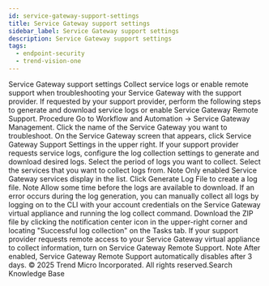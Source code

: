 ```yaml
---
id: service-gateway-support-settings
title: Service Gateway support settings
sidebar_label: Service Gateway support settings
description: Service Gateway support settings
tags:
  - endpoint-security
  - trend-vision-one
---
```


 Service Gateway support settings Collect service logs or enable remote support when troubleshooting your Service Gateway with the support provider. If requested by your support provider, perform the following steps to generate and download service logs or enable Service Gateway Remote Support. Procedure Go to Workflow and Automation → Service Gateway Management. Click the name of the Service Gateway you want to troubleshoot. On the Service Gateway screen that appears, click Service Gateway Support Settings in the upper right. If your support provider requests service logs, configure the log collection settings to generate and download desired logs. Select the period of logs you want to collect. Select the services that you want to collect logs from. Note Only enabled Service Gateway services display in the list. Click Generate Log File to create a log file. Note Allow some time before the logs are available to download. If an error occurs during the log generation, you can manually collect all logs by logging on to the CLI with your account credentials on the Service Gateway virtual appliance and running the log collect command. Download the ZIP file by clicking the notification center icon in the upper-right corner and locating "Successful log collection" on the Tasks tab. If your support provider requests remote access to your Service Gateway virtual appliance to collect information, turn on Service Gateway Remote Support. Note After enabled, Service Gateway Remote Support automatically disables after 3 days. © 2025 Trend Micro Incorporated. All rights reserved.Search Knowledge Base